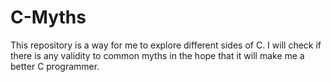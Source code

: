 # C-Myths

This repository is a way for me to explore different sides of C. I will check if there is any validity to common myths in the hope that it will make me a better C programmer.
